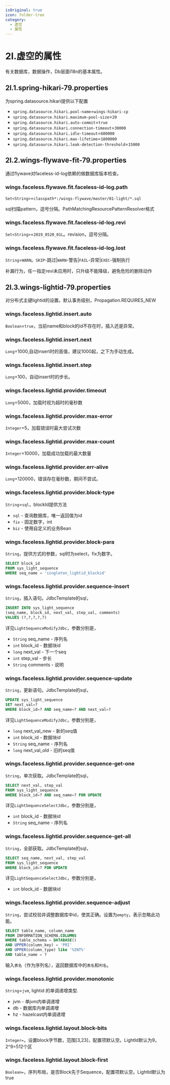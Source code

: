 ```yaml
---
isOriginal: true
icon: folder-tree
category:
  - 虚空
  - 属性
---
```


# 2I.虚空的属性

有关数据库，数据操作，Db层面I18n的基本属性。

## 2I.1.spring-hikari-79.properties

为spring.datasource.hikari提供以下配置

* `spring.datasource.hikari.pool-name`=`wings-hikari-cp`
* `spring.datasource.hikari.maximum-pool-size`=`20`
* `spring.datasource.hikari.auto-commit`=`true`
* `spring.datasource.hikari.connection-timeout`=`30000`
* `spring.datasource.hikari.idle-timeout`=`600000`
* `spring.datasource.hikari.max-lifetime`=`1800000`
* `spring.datasource.hikari.leak-detection-threshold`=`15000`

## 2I.2.wings-flywave-fit-79.properties

通过flywave对faceless-id-log依赖的做数据库版本检查。

### wings.faceless.flywave.fit.faceless-id-log.path

`Set<String>`=`classpath*:/wings-flywave/master/01-light/*.sql`

sql扫描pattern，逗号分隔。PathMatchingResourcePatternResolver格式

### wings.faceless.flywave.fit.faceless-id-log.revi

`Set<String>`=`2019_0520_01L`。revision，逗号分隔。

### wings.faceless.flywave.fit.faceless-id-log.lost

`String`=`WARN`。`SKIP`-跳过|`WARN`-警告|`FAIL`-异常|`EXEC`-强制执行

补漏行为，任一指定revi未应用时，只升级不能降级，避免危险的删除动作

## 2I.3.wings-lightid-79.properties

对分布式主键lightid的设置。默认事务级别，Propagation.REQUIRES_NEW

### wings.faceless.lightid.insert.auto

`Boolean`=`true`，当前name和block的id不存在时，插入还是异常。

### wings.faceless.lightid.insert.next

`Long`=1000,自动insert时的首值，建议1000起，之下为手动生成。

### wings.faceless.lightid.insert.step

`Long`=100，自动insert时的步长。

### wings.faceless.lightid.provider.timeout

`Long`=5000，加载时视为超时的毫秒数

### wings.faceless.lightid.provider.max-error

`Integer`=5，加载错误时最大尝试次数

### wings.faceless.lightid.provider.max-count

`Integer`=10000，加载成功加载的最大数量

### wings.faceless.lightid.provider.err-alive

`Long`=120000，错误存在毫秒数，期间不尝试。

### wings.faceless.lightid.provider.block-type

`String`=`sql`，blockId提供方法

* `sql` - 查询数据库，唯一返回值为id
* `fix` - 固定数字，int
* `biz` - 使用自定义的业务Bean

### wings.faceless.lightid.provider.block-para

`String`，提供方式的参数，sql时为select，fix为数字。

```sql
SELECT block_id
FROM sys_light_sequence
WHERE seq_name = 'singleton_lightid_blockid'
```

### wings.faceless.lightid.provider.sequence-insert

`String`，插入语句。JdbcTemplate的sql，

```sql
INSERT INTO sys_light_sequence
(seq_name, block_id, next_val, step_val, comments)
VALUES (?,?,?,?,?)
```

详见`LightSequenceModifyJdbc`，参数分别是，

* `String` seq_name - 序列名
* `int` block_id - 数据块id
* `long` next_val - 下一个seq
* `int` step_val - 步长
* `String` comments - 说明

### wings.faceless.lightid.provider.sequence-update

`String`，更新语句。JdbcTemplate的sql，

```sql
UPDATE sys_light_sequence
SET next_val=?
WHERE block_id=? AND seq_name=? AND next_val=?
```

详见`LightSequenceModifyJdbc`，参数分别是，

* `long` next_val_new - 新的seq值
* `int` block_id - 数据块id
* `String` seq_name - 序列名
* `long` next_val_old - 旧的seq值

### wings.faceless.lightid.provider.sequence-get-one

`String`，单次获取。JdbcTemplate的sql，

```sql
SELECT next_val, step_val
FROM sys_light_sequence
WHERE block_id=? AND seq_name=? FOR UPDATE
```

详见`LightSequenceSelectJdbc`，参数分别是，

* `int` block_id - 数据块id
* `String` seq_name - 序列名

### wings.faceless.lightid.provider.sequence-get-all

`String`，全部获取。JdbcTemplate的sql，

```sql
SELECT seq_name, next_val, step_val
FROM sys_light_sequence
WHERE block_id=? FOR UPDATE
```

详见`LightSequenceSelectJdbc`，参数分别是，

* `int` block_id - 数据块id

### wings.faceless.lightid.provider.sequence-adjust

`String`，尝试校验并调整数据库中id，使其正确。设置为`empty`，表示忽略此功能。

```sql
SELECT table_name, column_name
FROM INFORMATION_SCHEMA.COLUMNS
WHERE table_schema = DATABASE()
AND UPPER(column_key) = 'PRI'
AND UPPER(column_type) like '%INT%'
AND table_name = ?
```

输入`表名`（作为序列名），返回数据库中的`表名`和`列名`。

### wings.faceless.lightid.provider.monotonic

`String`=`jvm`, lightid 的单调递增类型.

* jvm - 单jvm内单调递增
* db - 数据库内单调递增
* hz - hazelcast内单调递增

### wings.faceless.lightid.layout.block-bits

`Integer=`，设置block字节数，范围[3,23]，配置项默认空。LightId默认为9，2^9=512个区

### wings.faceless.lightid.layout.block-first

`Boolean=`，序列布局，是否Block先于Sequence，配置项默认空。LightId默认为true
